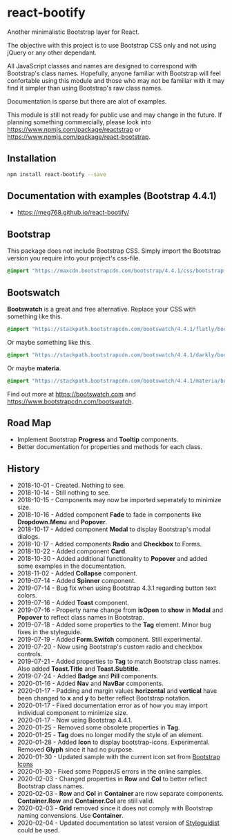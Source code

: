 # react-bootify
Another minimalistic Bootstrap layer for React.

The objective with this project is to use Bootstrap CSS only and not using jQuery or any other dependant.

All JavaScript classes and names are designed to correspond with Bootstrap's class names. Hopefully, anyone
familiar with Bootstrap will feel confortable using this module and those who may not be familiar with it
may find it simpler than using Bootstrap's raw class names.

Documentation is sparse but there are alot of examples.

This module is still not ready for public use and may change in the future.
If planning something commercially, please look into https://www.npmjs.com/package/reactstrap 
or https://www.npmjs.com/package/react-bootstrap.

## Installation

````bash
npm install react-bootify --save
````

## Documentation with examples (Bootstrap 4.4.1)
- https://meg768.github.io/react-bootify/

## Bootstrap
This package does not include Bootstrap CSS. Simply import the Bootstrap version
you require into your project's css-file. 

```css
@import "https://maxcdn.bootstrapcdn.com/bootstrap/4.4.1/css/bootstrap.min.css";
```

## Bootswatch
**Bootswatch** is a great and free alternative. Replace your CSS with something like this.

```css
@import "https://stackpath.bootstrapcdn.com/bootswatch/4.4.1/flatly/bootstrap.min.css";
```

Or maybe something like this.

```css
@import "https://stackpath.bootstrapcdn.com/bootswatch/4.4.1/darkly/bootstrap.min.css";
```

Or maybe **materia**.

```css
@import "https://stackpath.bootstrapcdn.com/bootswatch/4.4.1/materia/bootstrap.min.css";
```

Find out more at https://bootswatch.com and https://www.bootstrapcdn.com/bootswatch.

## Road Map
- Implement Bootstrap **Progress** and **Tooltip** components.
- Better documentation for properties and methods for each class.

## History
- 2018-10-01 - Created. Nothing to see.
- 2018-10-14 - Still nothing to see.
- 2018-10-15 - Components may now be imported seperately to minimize size. 
- 2018-10-16 - Added component **Fade** to fade in components like **Dropdown.Menu** and **Popover**.
- 2018-10-17 - Added component **Modal** to display Bootstrap's modal dialogs.
- 2018-10-17 - Added components **Radio** and **Checkbox** to Forms.
- 2018-10-22 - Added component **Card**.
- 2018-10-30 - Added additional functionality to **Popover** and added some examples in the documentation.
- 2018-11-02 - Added **Collapse** component.
- 2019-07-14 - Added **Spinner** component.
- 2019-07-14 - Bug fix when using Bootstrap 4.3.1 regarding button text colors.
- 2019-07-16 - Added **Toast** component.
- 2019-07-16 - Property name change from **isOpen** to **show** in **Modal** and **Popover** to reflect class names in Bootstrap.
- 2019-07-18 - Added some properties to the **Tag** element. Minor bug fixes in the styleguide.
- 2019-07-19 - Added **Form.Switch** component. Still experimental.
- 2019-07-20 - Now using Bootstrap's custom radio and checkbox controls.
- 2019-07-21 - Added properties to **Tag** to match Bootstrap class names. Also added **Toast.Title** and **Toast.Subtitle**.
- 2019-07-24 - Added **Badge** and **Pill** components.
- 2020-01-16 - Added **Nav** and **NavBar** components.
- 2020-01-17 - Padding and margin values **horizontal** and **vertical** have been changed to **x** and **y** to better reflect Bootstrap notation.
- 2020-01-17 - Fixed documentation error as of how you may import individual component to minimize size. 
- 2020-01-17 - Now using Bootstrap 4.4.1. 
- 2020-01-25 - Removed some obsolete properties in **Tag**. 
- 2020-01-25 - **Tag** does no longer modify the style of an element. 
- 2020-01-28 - Added **Icon** to display bootstrap-icons. Experimental. Removed **Glyph** since it had no purpose.
- 2020-01-30 - Updated sample with the current icon set from [Bootstrap Icons](https://icons.getbootstrap.com)
- 2020-01-30 - Fixed some PopperJS errors in the online samples.
- 2020-02-03 - Changed properties in **Row** and **Col** to better reflect Bootstrap class names.
- 2020-02-03 - **Row** and **Col** in **Container** are now separate components. **Container.Row** and **Container.Col** are still valid.
- 2020-02-03 - **Grid** removed since it does not comply with Bootstrap naming convensions. Use **Container**.
- 2020-02-04 - Updated documentation so latest version of [Styleguidist](https://www.npmjs.com/package/react-styleguidist) could be used.









